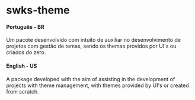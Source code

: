 
# swks-theme

#### Português - BR
Um pacote desenvolvido com intuito de auxiliar no desenvolvimento de projetos com gestão de temas, sendo os themas providos por UI's ou criados do zero.

#### English - US
A package developed with the aim of assisting in the development of projects with theme management, with themes provided by UI's or created from scratch.

